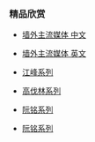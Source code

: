 ### 精品欣赏
- [墙外主流媒体 中文]()
- [墙外主流媒体 英文]()


- [江峰系列    ](https://summer200.github.io/content/JiangFeng)
- [高伐林系列](https://summer200.github.io/content/GaoFalin)
- [阮铭系列    ](https://summer200.github.io/content/)
- [阮铭系列    ](https://summer200.github.io/content/)
